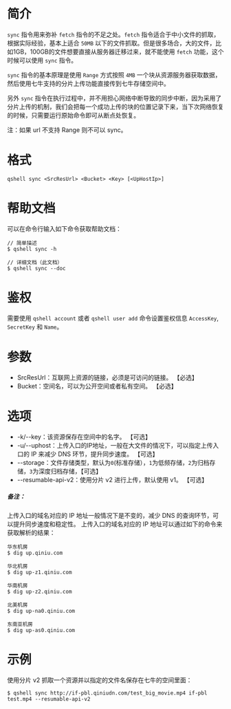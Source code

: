# 简介
`sync` 指令用来弥补 `fetch` 指令的不足之处。`fetch` 指令适合于中小文件的抓取，根据实际经验，基本上适合 `50MB` 以下的文件抓取。但是很多场合，大的文件，比如1GB，100GB的文件想要直接从服务器迁移过来，就不能使用 `fetch` 功能，这个时候可以使用 `sync` 指令。

`sync` 指令的基本原理是使用 `Range` 方式按照 `4MB` 一个块从资源服务器获取数据，然后使用七牛支持的分片上传功能直接传到七牛存储空间中。

另外 `sync` 指令在执行过程中，并不用担心网络中断导致的同步中断，因为采用了分片上传的机制，我们会把每一个成功上传的块的位置记录下来，当下次网络恢复的时候，只需要运行原始命令即可从断点处恢复。

注：如果 url 不支持 Range 则不可以 sync。

# 格式
```
qshell sync <SrcResUrl> <Bucket> <Key> [<UpHostIp>]
```

# 帮助文档
可以在命令行输入如下命令获取帮助文档：
```
// 简单描述
$ qshell sync -h 

// 详细文档（此文档）
$ qshell sync --doc
```

# 鉴权
需要使用 `qshell account` 或者 `qshell user add` 命令设置鉴权信息 `AccessKey`, `SecretKey` 和 `Name`。

# 参数
- SrcResUrl：互联网上资源的链接，必须是可访问的链接。 【必选】
- Bucket：空间名，可以为公开空间或者私有空间。 【必选】

# 选项
- -k/--key：该资源保存在空间中的名字。 【可选】
- -u/--uphost：上传入口的IP地址，一般在大文件的情况下，可以指定上传入口的 IP 来减少 DNS 环节，提升同步速度。 【可选】
- --storage：文件存储类型，默认为`0`(标准存储），`1`为低频存储，`2`为归档存储，`3`为深度归档存储，【可选】
- --resumable-api-v2：使用分片 v2 进行上传，默认使用 v1。 【可选】


##### 备注：
上传入口的域名对应的 IP 地址一般情况下是不变的，减少 DNS 的查询环节，可以提升同步速度和稳定性。
上传入口的域名对应的 IP 地址可以通过如下的命令来获取解析的结果：
```
华东机房
$ dig up.qiniu.com

华北机房
$ dig up-z1.qiniu.com

华南机房
$ dig up-z2.qiniu.com

北美机房
$ dig up-na0.qiniu.com

东南亚机房
$ dig up-as0.qiniu.com
```

# 示例
使用分片 v2 抓取一个资源并以指定的文件名保存在七牛的空间里面：
```
$ qshell sync http://if-pbl.qiniudn.com/test_big_movie.mp4 if-pbl test.mp4 --resumable-api-v2
```
